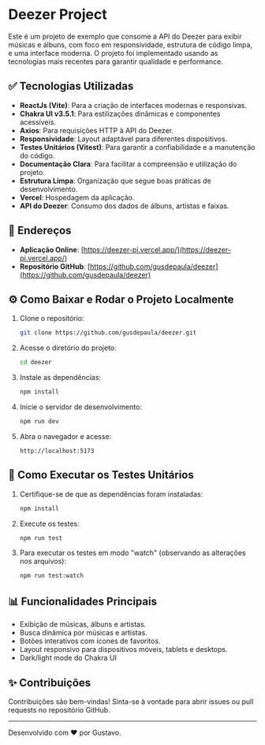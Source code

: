 # Deezer Project

Este é um projeto de exemplo que consome a API do Deezer para exibir músicas e álbuns, com foco em responsividade, estrutura de código limpa, e uma interface moderna. O projeto foi implementado usando as tecnologias mais recentes para garantir qualidade e performance.

## ✅ Tecnologias Utilizadas

- **ReactJs (Vite)**: Para a criação de interfaces modernas e responsivas.
- **Chakra UI v3.5.1**: Para estilizações dinâmicas e componentes acessíveis.
- **Axios**: Para requisições HTTP à API do Deezer.
- **Responsividade**: Layout adaptável para diferentes dispositivos.
- **Testes Unitários (Vitest)**: Para garantir a confiabilidade e a manutenção do código.
- **Documentação Clara**: Para facilitar a compreensão e utilização do projeto.
- **Estrutura Limpa**: Organização que segue boas práticas de desenvolvimento.
- **Vercel**: Hospedagem da aplicação.
- **API do Deezer**: Consumo dos dados de álbuns, artistas e faixas.

## 🏡 Endereços

- **Aplicação Online**: [https://deezer-pi.vercel.app/](https://deezer-pi.vercel.app/)
- **Repositório GitHub**: [https://github.com/gusdepaula/deezer](https://github.com/gusdepaula/deezer)

## ⚙️ Como Baixar e Rodar o Projeto Localmente

1. Clone o repositório:

   ```bash
   git clone https://github.com/gusdepaula/deezer.git
   ```

2. Acesse o diretório do projeto:

   ```bash
   cd deezer
   ```

3. Instale as dependências:

   ```bash
   npm install
   ```

4. Inicie o servidor de desenvolvimento:

   ```bash
   npm run dev
   ```

5. Abra o navegador e acesse:
   ```
   http://localhost:5173
   ```

## 🔧 Como Executar os Testes Unitários

1. Certifique-se de que as dependências foram instaladas:

   ```bash
   npm install
   ```

2. Execute os testes:

   ```bash
   npm run test
   ```

3. Para executar os testes em modo "watch" (observando as alterações nos arquivos):
   ```bash
   npm run test:watch
   ```

## 📊 Funcionalidades Principais

- Exibição de músicas, álbuns e artistas.
- Busca dinâmica por músicas e artistas.
- Botões interativos com ícones de favoritos.
- Layout responsivo para dispositivos móveis, tablets e desktops.
- Dark/light mode do Chakra UI

## ✨ Contribuições

Contribuições são bem-vindas! Sinta-se à vontade para abrir issues ou pull requests no repositório GitHub.

---

Desenvolvido com ❤️ por Gustavo.
